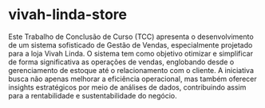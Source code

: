 # vivah-linda-store
Este Trabalho de Conclusão de Curso (TCC) apresenta o desenvolvimento de um sistema sofisticado de Gestão de Vendas, especialmente projetado para a loja Vivah Linda. O sistema tem como objetivo otimizar e simplificar de forma significativa as operações de vendas, englobando desde o gerenciamento de estoque até o relacionamento com o cliente. A iniciativa busca não apenas melhorar a eficiência operacional, mas também oferecer insights estratégicos por meio de análises de dados, contribuindo assim para a rentabilidade e sustentabilidade do negócio.
